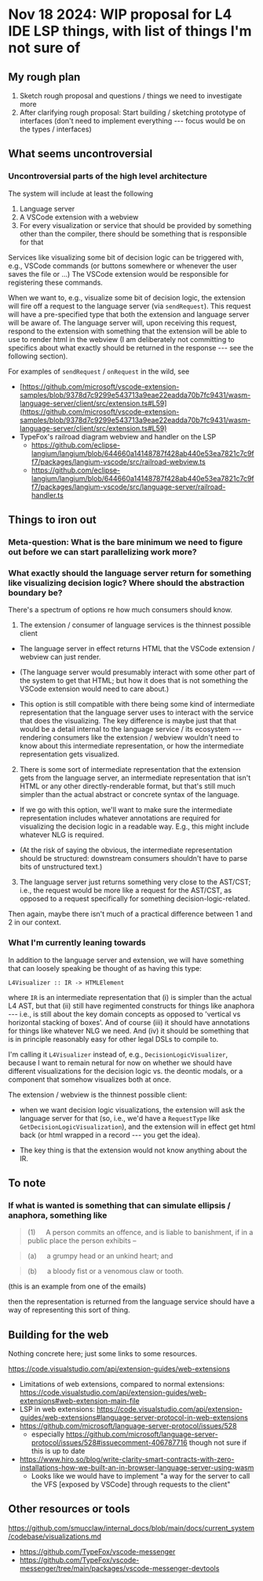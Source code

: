 # Nov 18 2024: WIP proposal for L4 IDE LSP things, with list of things I'm not sure of

## My rough plan

1. Sketch rough proposal and questions / things we need to investigate more
2. After clarifying rough proposal: Start building / sketching prototype of interfaces (don't need to implement everything --- focus would be on the types / interfaces)

## What seems uncontroversial

### Uncontroversial parts of the high level architecture

The system will include at least the following

1. Language server
2. A VSCode extension with a webview
3. For every visualization or service that should be provided by something other than the compiler, there should be something that is responsible for that

Services like visualizing some bit of decision logic can be triggered with, e.g., VSCode commands (or buttons somewhere or whenever the user saves the file or ...) The VSCode extension would be responsible for registering these commands.

When we want to, e.g., visualize some bit of decision logic, the extension will fire off a request to the language server (via `sendRequest`). This request will have a pre-specified type that both the extension and language server will be aware of. The language server will, upon receiving this request, respond to the extension with something that the extension will be able to use to render html in the webview (I am deliberately not committing to specifics about what exactly should be returned in the response --- see the following section).

For examples of `sendRequest` / `onRequest` in the wild, see
* [https://github.com/microsoft/vscode-extension-samples/blob/9378d7c9299e543713a9eae22eadda70b7fc9431/wasm-language-server/client/src/extension.ts#L59](https://github.com/microsoft/vscode-extension-samples/blob/9378d7c9299e543713a9eae22eadda70b7fc9431/wasm-language-server/client/src/extension.ts#L59)
* TypeFox's railroad diagram webview and handler on the LSP
  * https://github.com/eclipse-langium/langium/blob/644660a14148787f428ab440e53ea7821c7c9ff7/packages/langium-vscode/src/railroad-webview.ts
  * https://github.com/eclipse-langium/langium/blob/644660a14148787f428ab440e53ea7821c7c9ff7/packages/langium-vscode/src/language-server/railroad-handler.ts


## Things to iron out

### Meta-question: What is the bare minimum we need to figure out before we can start parallelizing work more?

### What exactly should the language server return for something like visualizing decision logic? Where should the abstraction boundary be?

There's a spectrum of options re how much consumers should know.

1. The extension / consumer of language services is the thinnest possible client

* The language server in effect returns HTML that the VSCode extension / webview can just render. 
  
* (The language server would presumably interact with some other part of the system to get that HTML; but how it does that is not something the VSCode extension would need to care about.)

* This option is still compatible with there being some kind of intermediate representation that the language server uses to interact with the service that does the visualizing. The key difference is maybe just that that would be a detail internal to the language service / its ecosystem --- rendering consumers like the extension / webview wouldn't need to know about this intermediate representation, or how the intermediate representation gets visualized.
  
2. There is some sort of intermediate representation that the extension gets from the language server, an intermediate representation that isn't HTML or any other directly-renderable format, but that's still much simpler than the actual abstract or concrete syntax of the language.

* If we go with this option, we'll want to make sure the intermediate representation includes whatever annotations are required for visualizing the decision logic in a readable way. E.g., this might include whatever NLG is required.

* (At the risk of saying the obvious, the intermediate representation should be structured: downstream consumers shouldn't have to parse bits of unstructured text.)

3. The language server just returns something very close to the AST/CST; i.e., the request would be more like a request for the AST/CST, as opposed to a request specifically for something decision-logic-related. 

Then again, maybe there isn't much of a practical difference between 1 and 2 in our context.

### What I'm currently leaning towards

In addition to the language server and extension, we will have something that can loosely speaking be thought of as having this type:

`L4Visualizer :: IR -> HTMLElement`

where `IR` is an intermediate representation that (i) is simpler than the actual L4 AST, but that (ii) still have regimented constructs for things like anaphora --- i.e., is still about the key domain concepts as opposed to 'vertical vs horizontal stacking of boxes'. And of course (iii) it should have annotations for things like whatever NLG we need. And (iv) it should be something that is in principle reasonably easy for other legal DSLs to compile to.

I'm calling it `L4Visualizer` instead of, e.g., `DecisionLogicVisualizer`, because I want to remain netural for now on whether we should have different visualizations for the decision logic vs. the deontic modals, or a component that somehow visualizes both at once.

The extension / webview is the thinnest possible client:

* when we want decision logic visualizations, the extension will ask the language server for that (so, i.e., we'd have a `RequestType` like `GetDecisionLogicVisualization`), and the extension will in effect get html back (or html wrapped in a record --- you get the idea). 

* The key thing is that the extension would not know anything about the IR.

## To note

### If what is wanted is something that can simulate ellipsis / anaphora, something like

> (1)   A person commits an offence, and is liable to banishment, if in a public place the person exhibits –

> (a)   a grumpy head or an unkind heart; and

> (b)   a bloody fist or a venomous claw or tooth.

(this is an example from one of the emails)

then the representation is returned from the language service should have a way of representing this sort of thing.

## Building for the web

Nothing concrete here; just some links to some resources.

https://code.visualstudio.com/api/extension-guides/web-extensions

* Limitations of web extensions, compared to normal extensions: https://code.visualstudio.com/api/extension-guides/web-extensions#web-extension-main-file
* LSP in web extensions: https://code.visualstudio.com/api/extension-guides/web-extensions#language-server-protocol-in-web-extensions
* https://github.com/microsoft/language-server-protocol/issues/528
  * especially https://github.com/microsoft/language-server-protocol/issues/528#issuecomment-406787716 though not sure if this is up to date
* https://www.hiro.so/blog/write-clarity-smart-contracts-with-zero-installations-how-we-built-an-in-browser-language-server-using-wasm
  * Looks like we would have to implement "a way for the server to call the VFS [exposed by VSCode] through requests to the client"

## Other resources or tools

https://github.com/smucclaw/internal_docs/blob/main/docs/current_system/codebase/visualizations.md

* https://github.com/TypeFox/vscode-messenger
* https://github.com/TypeFox/vscode-messenger/tree/main/packages/vscode-messenger-devtools

